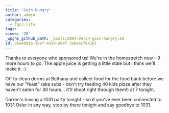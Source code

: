 ```yaml
---
title: 'Goin Hungry'
author: admin
categories:
  - fgcc-life
tags: 
views: '20'
_wpghs_github_path: _posts/2004-04-24-goin-hungry.md
id: b5e8b916-38e7-43a9-a94f-3abeec764161
---
```

<p>Thanks to everyone who sponsored us!  We're in the homestretch now - 9 more hours to go.  The apple juice is getting a little stale but I think we'll make it.  :)</p>
<p>Off to clean dorms at Bethany and collect food for the food bank before we have our "feast" (aka subs - don't try feeding 40 kids pizza after they haven't eaten for 30 hours... it'll shoot right through them!) at 7 tonight.</p>
<p>Darren's having a 1031 party tonight - so if you've ever been connected to 1031 Osler in any way, stop by there tonight and say goodbye to 1031.</p>
